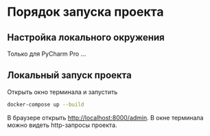# Порядок запуска проекта
## Настройка локального окружения
Только для PyCharm Pro
...
## Локальный запуск проекта
Открыть окно терминала и запустить
```bash
docker-compose up --build
```
В браузере открыть [http://localhost:8000/admin](http://localhost:8000/admin). В окне терминала можно видеть http-запросы проекта.